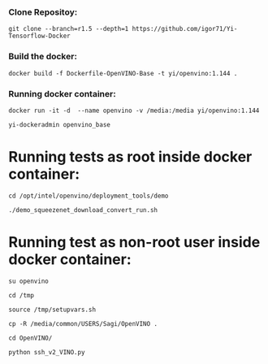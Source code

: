 ### Clone Repositoy:

 ```
git clone --branch=r1.5 --depth=1 https://github.com/igor71/Yi-Tensorflow-Docker 

```

### Build the docker:

 ```
docker build -f Dockerfile-OpenVINO-Base -t yi/openvino:1.144 .

 ```
 ### Running docker container:
 
 ```
 docker run -it -d  --name openvino -v /media:/media yi/openvino:1.144
 
 yi-dockeradmin openvino_base
 
 ```
 
 # Running tests as root inside docker container:
 
 ```
 cd /opt/intel/openvino/deployment_tools/demo

./demo_squeezenet_download_convert_run.sh

```

# Running test as non-root user inside docker container:

```
su openvino

cd /tmp

source /tmp/setupvars.sh

cp -R /media/common/USERS/Sagi/OpenVINO .

cd OpenVINO/

python ssh_v2_VINO.py

```


 
